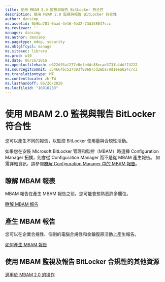 ```yaml
---
title: 使用 MBAM 2.0 監視與報告 BitLocker 符合性
description: 使用 MBAM 2.0 監視與報告 BitLocker 符合性
author: dansimp
ms.assetid: 0b9ba701-0aad-4e16-9b32-73d358047ccc
ms.reviewer: ''
manager: dansimp
ms.author: dansimp
ms.pagetype: mdop, security
ms.mktglfcycl: manage
ms.sitesec: library
ms.prod: w10
ms.date: 06/16/2016
ms.openlocfilehash: e622d93af277e0efe4dc88ecad3731b4ddf74222
ms.sourcegitcommit: 354664bc527d93f80687cd2eba70d1eea024c7c3
ms.translationtype: MT
ms.contentlocale: zh-TW
ms.lasthandoff: 06/26/2020
ms.locfileid: "10810233"
---
```

# 使用 MBAM 2.0 監視與報告 BitLocker 符合性


您可以產生不同的報告，以監控 BitLocker 使用量與合規性活動。

如果您在安裝 Microsoft BitLocker 管理和監控（MBAM）時選擇 Configuration Manager 拓撲，則會從 Configuration Manager 而不是從 MBAM 產生報告。 如需詳細資訊，請參閱[瞭解 Configuration Manager 中的 MBAM 報告](understanding-mbam-reports-in-configuration-manager.md)。

## 瞭解 MBAM 報表


MBAM 報告在產生 MBAM 報告之前，您可能會想熟悉許多欄位。

[瞭解 MBAM 報告](understanding-mbam-reports-mbam-2.md)

## 產生 MBAM 報告


您可以在企業合規性、個別的電腦合規性和金鑰復原活動上產生報告。

[如何產生 MBAM 報告](how-to-generate-mbam-reports-mbam-2.md)

## 使用 MBAM 監視及報告 BitLocker 合規性的其他資源


[適用於 MBAM 2.0 的操作](operations-for-mbam-20-mbam-2.md)

 

 





